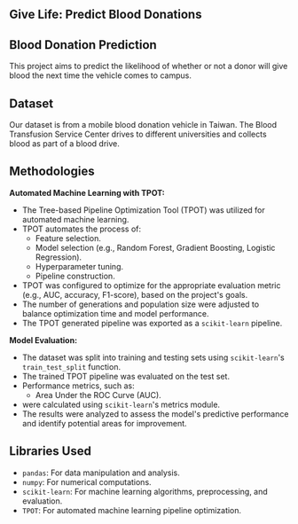 ## Give Life: Predict Blood Donations

## Blood Donation Prediction
This project aims to predict the likelihood of whether or not a donor will give blood the next time the vehicle comes to campus.

## Dataset
Our dataset is from a mobile blood donation vehicle in Taiwan. The Blood Transfusion Service Center drives to different universities and collects blood as part of a blood drive. 

## Methodologies 
**Automated Machine Learning with TPOT:**

* The Tree-based Pipeline Optimization Tool (TPOT) was utilized for automated machine learning.
* TPOT automates the process of:
    * Feature selection.
    * Model selection (e.g., Random Forest, Gradient Boosting, Logistic Regression).
    * Hyperparameter tuning.
    * Pipeline construction.
* TPOT was configured to optimize for the appropriate evaluation metric (e.g., AUC, accuracy, F1-score), based on the project's goals.
* The number of generations and population size were adjusted to balance optimization time and model performance.
* The TPOT generated pipeline was exported as a `scikit-learn` pipeline.

**Model Evaluation:**

* The dataset was split into training and testing sets using `scikit-learn`'s `train_test_split` function.
* The trained TPOT pipeline was evaluated on the test set.
* Performance metrics, such as:
    * Area Under the ROC Curve (AUC).
* were calculated using `scikit-learn`'s metrics module.
* The results were analyzed to assess the model's predictive performance and identify potential areas for improvement.

## Libraries Used

* `pandas`: For data manipulation and analysis.
* `numpy`: For numerical computations.
* `scikit-learn`: For machine learning algorithms, preprocessing, and evaluation.
* `TPOT`: For automated machine learning pipeline optimization.
